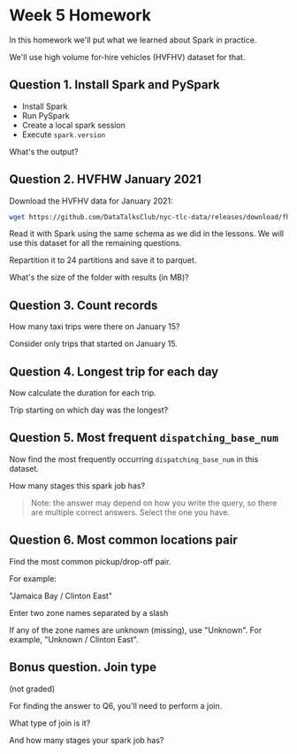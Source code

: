# Week 5 Homework

In this homework we'll put what we learned about Spark
in practice.

We'll use high volume for-hire vehicles (HVFHV) dataset for that.

## Question 1. Install Spark and PySpark

* Install Spark
* Run PySpark
* Create a local spark session
* Execute `spark.version`

What's the output?

## Question 2. HVFHW January 2021

Download the HVFHV data for January 2021:

```bash
wget https://github.com/DataTalksClub/nyc-tlc-data/releases/download/fhvhv/fhvhv_tripdata_2021-01.csv.gz
```

Read it with Spark using the same schema as we did
in the lessons. We will use this dataset for all
the remaining questions.

Repartition it to 24 partitions and save it to
parquet.

What's the size of the folder with results (in MB)?

## Question 3. Count records

How many taxi trips were there on January 15?

Consider only trips that started on January 15.

## Question 4. Longest trip for each day

Now calculate the duration for each trip.

Trip starting on which day was the longest?

## Question 5. Most frequent `dispatching_base_num`

Now find the most frequently occurring `dispatching_base_num`
in this dataset.

How many stages this spark job has?

> Note: the answer may depend on how you write the query,
> so there are multiple correct answers.
> Select the one you have.

## Question 6. Most common locations pair

Find the most common pickup/drop-off pair.

For example:

"Jamaica Bay / Clinton East"

Enter two zone names separated by a slash

If any of the zone names are unknown (missing), use "Unknown". For example, "Unknown / Clinton East".

## Bonus question. Join type

(not graded)

For finding the answer to Q6, you'll need to perform a join.

What type of join is it?

And how many stages your spark job has?

